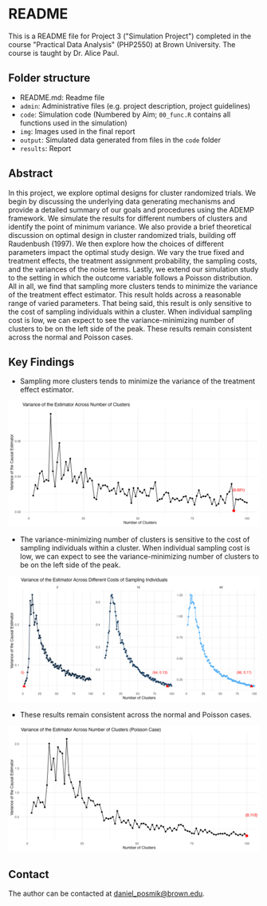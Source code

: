 # README

This is a README file for Project 3 ("Simulation Project") completed in the course "Practical Data Analysis" (PHP2550) at Brown University. The course is taught by Dr. Alice Paul. 

## Folder structure

- README.md: Readme file 
- `admin`: Administrative files (e.g. project description, project guidelines)
- `code`: Simulation code (Numbered by Aim; `00_func.R` contains all functions used in the simulation)
- `img`: Images used in the final report
- `output`: Simulated data generated from files in the `code` folder 
- `results`: Report 

## Abstract

In this project, we explore optimal designs for cluster randomized trials. We begin by discussing the underlying data generating mechanisms and provide a detailed summary of our goals and procedures using the ADEMP framework. We simulate the results for different numbers of clusters and identify the point of minimum variance. We also provide a brief theoretical discussion on optimal design in cluster randomized trials, building off Raudenbush (1997). We then explore how the choices of different parameters impact the optimal study design. We vary the true fixed and treatment effects, the treatment assignment probability, the sampling costs, and the variances of the noise terms. Lastly, we extend our simulation study to the setting in which the outcome variable follows a Poisson distribution. All in all, we find that sampling more clusters tends to minimize the variance of the treatment effect estimator. This result holds across a reasonable range of varied parameters. That being said, this result is only sensitive to the cost of sampling individuals within a cluster. When individual sampling cost is low, we can expect to see the variance-minimizing number of clusters to be on the left side of the peak. These results remain consistent across the normal and Poisson cases.

## Key Findings 

- Sampling more clusters tends to minimize the variance of the treatment effect estimator.

![Variance of the treatment effect estimator](img/variance-sim.png)

- The variance-minimizing number of clusters is sensitive to the cost of sampling individuals within a cluster. When individual sampling cost is low, we can expect to see the variance-minimizing number of clusters to be on the left side of the peak.

![Variance of the treatment effect estimator](img/c2-plot.png)

- These results remain consistent across the normal and Poisson cases.

![Variance of the treatment effect estimator](img/variance-sim-poisson.png)

## Contact

The author can be contacted at [daniel_posmik@brown.edu](mailto:daniel_posmik@brown.edu). 
